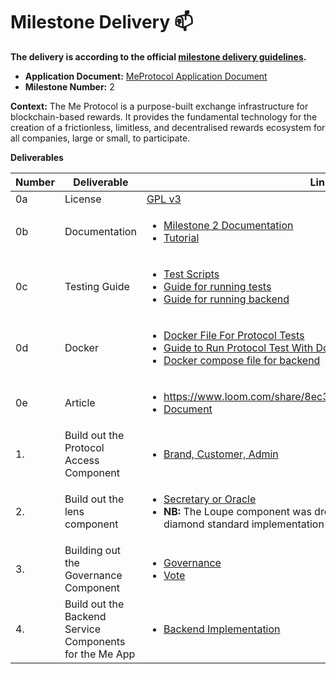 # Milestone Delivery :mailbox:

**The delivery is according to the official [milestone delivery guidelines](https://github.com/w3f/Grants-Program/blob/master/docs/Support%20Docs/milestone-deliverables-guidelines.md).**  

* **Application Document:** [MeProtocol Application Document](https://github.com/w3f/Grants-Program/blob/master/applications/MeProtocol.md)
* **Milestone Number:** 2

**Context:**
The Me Protocol is a purpose-built exchange infrastructure for blockchain-based rewards. It provides the fundamental technology for the creation of a frictionless, limitless, and decentralised rewards ecosystem for all companies, large or small, to participate.


**Deliverables**

| Number | Deliverable | Link | Notes |
| ------------- | ------------- | ------------- |------------- |
| 0a | License |[GPL v3](https://github.com/Me-Protocol/rusty-protocol-v0.1/blob/milestone-1/license.md)| ...| 
| 0b | Documentation | <ul> <li> [Milestone 2 Documentation](https://github.com/Me-Protocol/rusty-protocol-v0.1/blob/milestone-2/README.md) </li> <li> [Tutorial](https://drive.google.com/file/d/1k8Pay8NJBkGyeZtZD2_BWxChR66AG0WX) </li></ul> | ...| 
| 0c | Testing Guide |<ul> <li> [Test Scripts](https://github.com/Me-Protocol/rusty-protocol-v0.1/tree/milestone-2/tests)  </li> <li> [Guide for running tests](https://github.com/Me-Protocol/rusty-protocol-v0.1/blob/milestone-2/testing_guide.md) </li>  <li> [Guide for running backend](https://github.com/Me-Protocol/Rusty-Protocol-Backend-Portal/blob/Milestone-2/Local.md) </li></ul>| ...| 
| 0d | Docker |<ul> <li>[Docker File For Protocol Tests](https://github.com/Me-Protocol/rusty-protocol-v0.1/tree/milestone-2/Dockerfile)</li><li> [Guide to Run Protocol Test With Docker File](https://github.com/Me-Protocol/rusty-protocol-v0.1/tree/milestone-2/testing_guide.md#running-the-docker-file-for-the-e2e-test)</li> <li> [Docker compose file for backend]( https://github.com/Me-Protocol/Rusty-Protocol-Backend-Portal/blob/main/docker-compose.yml)</li>   </ul>| ...| 
| 0e | Article | <ul> <li>https://www.loom.com/share/8ec3df74fb414049a7e1f10a7f2aa7b5</li><li>[Document](https://drive.google.com/file/d/1sHMD_ZAZE8laRbTjFTAkWKcSXmEIWnFB/view?usp=sharing)</li></ul>| ...| 
| 1. | Build out the Protocol Access Component | <ul>  <li>[Brand, Customer, Admin](https://github.com/Me-Protocol/rusty-protocol-v0.1/tree/milestone-2/contracts/modules/services/services)</li></ul> | ...| 
| 2. |  Build out the lens component  |<ul>  <li>[Secretary or Oracle](https://github.com/Me-Protocol/rusty-protocol-v0.1/tree/milestone-2/contracts/modules/services/oracle)</li> <li> **NB:** The Loupe component was dropped due to paused work on the diamond standard implementation by the OpenBrush Team</li></ul> | ...| 
| 3. | Building out the Governance Component |<ul>  <li> [Governance](https://github.com/Me-Protocol/rusty-protocol-v0.1/tree/milestone-2/contracts/modules/peripherals/governance) </li><li> [Vote](https://github.com/Me-Protocol/rusty-protocol-v0.1/tree/milestone-2/contracts/modules/peripherals/votes)| ...| 
| 4. | Build out the Backend Service Components for the Me App|<ul>  <li> [Backend Implementation](https://github.com/Me-Protocol/Rusty-Protocol-Backend-Portal/tree/main/src) </li> </ul> | ...| 
